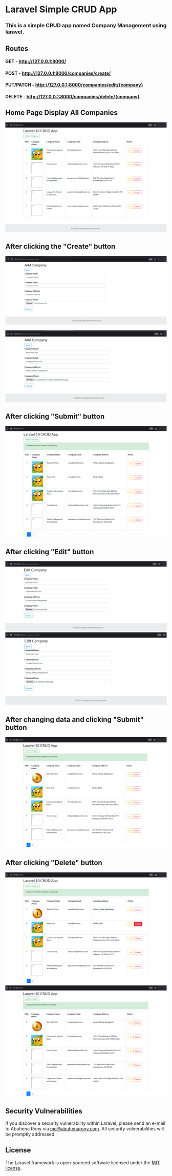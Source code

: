 # Laravel Simple CRUD App
### This is a simple CRUD app named Company Management using laravel.

## Routes
#### GET - http://127.0.0.1:8000/

#### POST - http://127.0.0.1:8000/companies/create/

#### PUT/PATCH - http://127.0.0.1:8000/companies/edit/{company}

#### DELETE - http://127.0.0.1:8000/companies/delete/{company}

## Home Page Display All Companies
![home](https://github.com/EngrAbuhena/laravel-simple-crud-app/blob/photos/screenshots/home.png?raw=true)


## After clicking the "Create" button
![aftercreate](https://github.com/EngrAbuhena/laravel-simple-crud-app/blob/photos/screenshots/aftercreate1.png?raw=true)

![aftercreate2](https://github.com/EngrAbuhena/laravel-simple-crud-app/blob/photos/screenshots/aftercreate1.1.png?raw=true)

## After clicking "Submit" button
![created](https://github.com/EngrAbuhena/laravel-simple-crud-app/blob/photos/screenshots/created1.png?raw=true)

## After clicking "Edit" button
![afteredit](https://github.com/EngrAbuhena/laravel-simple-crud-app/blob/photos/screenshots/afteredit1.png?raw=true)
![afteredit2](https://github.com/EngrAbuhena/laravel-simple-crud-app/blob/photos/screenshots/afteredit1.1.png?raw=true)

## After changing data and clicking "Submit" button
![updated](https://github.com/EngrAbuhena/laravel-simple-crud-app/blob/photos/screenshots/edited1.png?raw=true)

## After clicking "Delete" button
![afterdelete](https://github.com/EngrAbuhena/laravel-simple-crud-app/blob/photos/screenshots/afterdelete1.png?raw=true)
![afterdelete2](https://github.com/EngrAbuhena/laravel-simple-crud-app/blob/photos/screenshots/afterdelete1.1.png?raw=true)


## Security Vulnerabilities

If you discover a security vulnerability within Laravel, please send an e-mail to Abuhena Rony via [me@abuhenarony.com](mailto:me@abuhenarony.com). All security vulnerabilities will be promptly addressed.

## License

The Laravel framework is open-sourced software licensed under the [MIT license](https://opensource.org/licenses/MIT).
